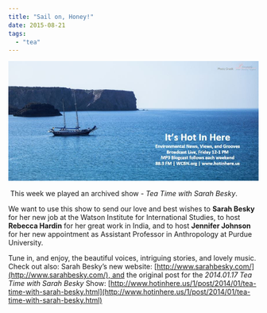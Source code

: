```yaml
---
title: "Sail on, Honey!"
date: 2015-08-21
tags: 
  - "tea"
---
```


![Picture](images/922912_orig1.jpg)

 This week we played an archived show - _Tea Time with Sarah Besky_.

We want to use this show to send our love and best wishes to **Sarah Besky** for her new job at the Watson Institute for International Studies, to host **Rebecca Hardin** for her great work in India, and to host **Jennifer Johnson** for her new appointment as Assistant Professor in Anthropology at Purdue University.

Tune in, and enjoy, the beautiful voices, intriguing stories, and lovely music. Check out also: Sarah Besky’s new website: [http://www.sarahbesky.com/](http://www.sarahbesky.com/), and the original post for the _2014.01.17 Tea Time with Sarah Besky_ Show: [http://www.hotinhere.us/1/post/2014/01/tea-time-with-sarah-besky.html](http://www.hotinhere.us/1/post/2014/01/tea-time-with-sarah-besky.html)
